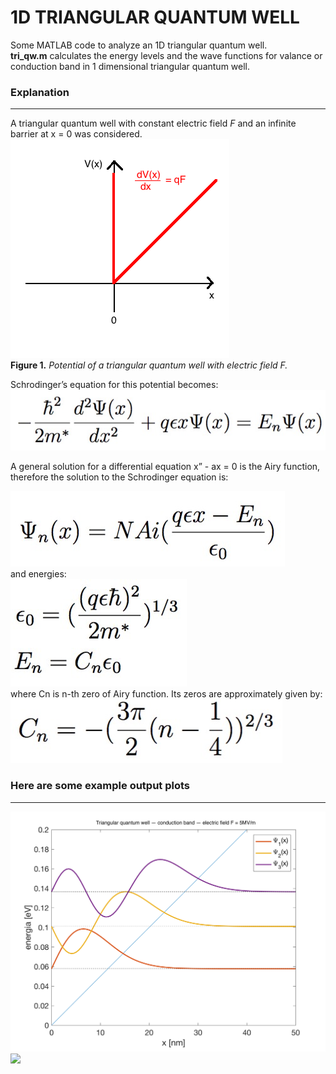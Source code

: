 1D TRIANGULAR QUANTUM WELL
=================

Some MATLAB code to analyze an 1D triangular quantum well. <br />
**tri_qw.m** calculates the energy levels and the wave functions for valance or conduction band in 1 dimensional triangular quantum well.
### Explanation
---
A triangular quantum well with constant electric field *F* and an infinite barrier at x = 0 was considered. 
![](/examples/scheme.png)
<br />
**Figure 1.** *Potential of a triangular quantum well with electric field F.*

Schrodinger’s equation for this potential becomes:
![](/examples/equation.jpg)

A general solution for a differential equation x” - ax = 0 is the Airy function, therefore the solution to the Schrodinger equation is: <br />

![](/examples/psi.jpg)
<br />
and energies: <br />
![](/examples/energies.png) <br />
where Cn is n-th zero of Airy function. Its zeros are approximately given by:<br />
![](/examples/zeros.jpg)
         
### Here are some example output plots
---
![](/examples/studnia_5MV.png)  
![](/examples/studnia_lh_12MV.png)  
  
